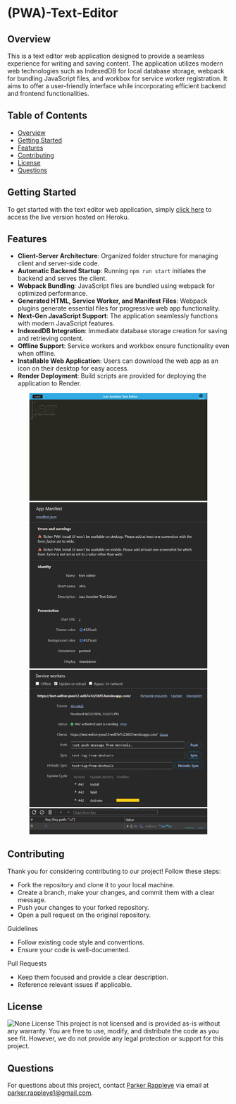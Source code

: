 # (PWA)-Text-Editor

## Overview
This is a text editor web application designed to provide a seamless experience for writing and saving content. The application utilizes modern web technologies such as IndexedDB for local database storage, webpack for bundling JavaScript files, and workbox for service worker registration. It aims to offer a user-friendly interface while incorporating efficient backend and frontend functionalities.

## Table of Contents
- [Overview](#overview)
- [Getting Started](#getting-started)
- [Features](#features)
- [Contributing](#contributing)
- [License](#license)
- [Questions](#questions)

## Getting Started
To get started with the text editor web application, simply [click here](https://text-editor-pwa12-ed67e7c236f3.herokuapp.com) to access the live version hosted on Heroku.

## Features
- **Client-Server Architecture**: Organized folder structure for managing client and server-side code.
- **Automatic Backend Startup**: Running `npm run start` initiates the backend and serves the client.
- **Webpack Bundling**: JavaScript files are bundled using webpack for optimized performance.
- **Generated HTML, Service Worker, and Manifest Files**: Webpack plugins generate essential files for progressive web app functionality.
- **Next-Gen JavaScript Support**: The application seamlessly functions with modern JavaScript features.
- **IndexedDB Integration**: Immediate database storage creation for saving and retrieving content.
- **Offline Support**: Service workers and workbox ensure functionality even when offline.
- **Installable Web Application**: Users can download the web app as an icon on their desktop for easy access.
- **Render Deployment**: Build scripts are provided for deploying the application to Render.
  
<p align="center">
  <img src="assets/JATE.gif" alt="JATE" width="80%">
  <img src="assets/JATE-manifest.png" alt="App Manifest" width="80%">
  <img src="assets/JATE-serviceworker.png" alt="Service Worker" width="80%">
  <img src="assets/JATE-database.png" alt="DataBase" width="80%">
</p>

## Contributing
Thank you for considering contributing to our project! Follow these steps:

* Fork the repository and clone it to your local machine.
* Create a branch, make your changes, and commit them with a clear message.
* Push your changes to your forked repository.
* Open a pull request on the original repository.

Guidelines
* Follow existing code style and conventions.
* Ensure your code is well-documented.

Pull Requests
* Keep them focused and provide a clear description.
* Reference relevant issues if applicable.

## License
![None License](https://img.shields.io/badge/License-None-brightgreen)
This project is not licensed and is provided as-is without any warranty. You are free to use, modify, and distribute the code as you see fit. However, we do not provide any legal protection or support for this project.

## Questions
For questions about this project, contact [Parker Rappleye](https://github.com/prappleman) via email at parker.rappleye1@gmail.com.
